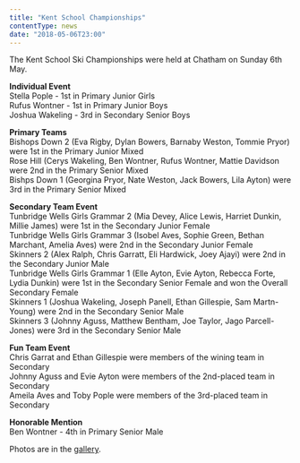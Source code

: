 ```yaml
---
title: "Kent School Championships"
contentType: news
date: "2018-05-06T23:00"
---
```


The Kent School Ski Championships were held at Chatham on Sunday 6th May.

**Individual Event**\
Stella Pople - 1st in Primary Junior Girls\
Rufus Wontner - 1st in Primary Junior Boys\
Joshua Wakeling - 3rd in Secondary Senior Boys

**Primary Teams**\
Bishops Down 2 (Eva Rigby, Dylan Bowers, Barnaby Weston, Tommie Pryor) were 1st in the Primary Junior Mixed\
Rose Hill (Cerys Wakeling, Ben Wontner, Rufus Wontner, Mattie Davidson were 2nd in the Primary Senior Mixed\
Bishps Down 1 (Georgina Pryor, Nate Weston, Jack Bowers, Lila Ayton) were 3rd in the Primary Senior Mixed

**Secondary Team Event**\
Tunbridge Wells Girls Grammar 2 (Mia Devey, Alice Lewis, Harriet Dunkin, Millie James) were 1st in the Secondary Junior Female\
Tunbridge Wells Girls Grammar 3 (Isobel Aves, Sophie Green, Bethan Marchant, Amelia Aves) were 2nd in the Secondary Junior Female\
Skinners 2 (Alex Ralph, Chris Garratt, Eli Hardwick, Joey Ajayi) were 2nd in the Secondary Junior Male\
Tunbridge Wells Girls Grammar 1 (Elle Ayton, Evie Ayton, Rebecca Forte, Lydia Dunkin) were 1st in the Secondary Senior Female and won the Overall Secondary Female\
Skinners 1 (Joshua Wakeling, Joseph Panell, Ethan Gillespie, Sam Martn-Young) were 2nd in the Secondary Senior Male\
Skinners 3 (Johnny Aguss, Matthew Bentham, Joe Taylor, Jago Parcell-Jones) were 3rd in the Secondary Senior Male

**Fun Team Event**\
Chris Garrat and Ethan Gillespie were members of the wining team in Secondary\
Johnny Aguss and Evie Ayton were members of the 2nd-placed team in Secondary\
Ameila Aves and Toby Pople were members of the 3rd-placed team in Secondary

**Honorable Mention**\
Ben Wontner - 4th in Primary Senior Male

Photos are in the [gallery](/gallery/2018/180506_kent).

